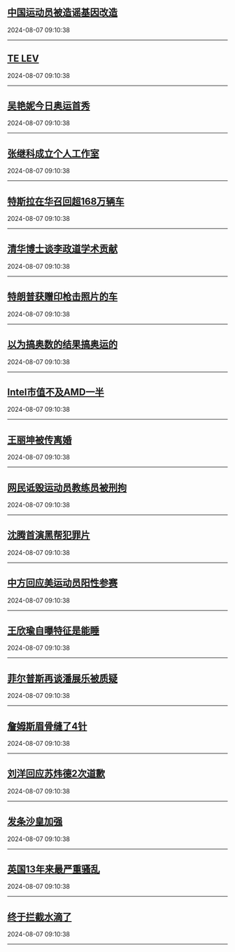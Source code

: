 ## [中国运动员被造谣基因改造](https://search.bilibili.com/all?vt=36849326&keyword=%E4%B8%AD%E5%9B%BD%E8%BF%90%E5%8A%A8%E5%91%98%E8%A2%AB%E9%80%A0%E8%B0%A3%E5%9F%BA%E5%9B%A0%E6%94%B9%E9%80%A0&order=click)

2024-08-07 09:10:38

---
## [TE LEV](https://search.bilibili.com/all?vt=36849326&keyword=TE+LEV&order=click)

2024-08-07 09:10:38

---
## [吴艳妮今日奥运首秀](https://search.bilibili.com/all?vt=36849326&keyword=%E5%90%B4%E8%89%B3%E5%A6%AE%E4%BB%8A%E6%97%A5%E5%A5%A5%E8%BF%90%E9%A6%96%E7%A7%80&order=click)

2024-08-07 09:10:38

---
## [张继科成立个人工作室](https://search.bilibili.com/all?vt=36849326&keyword=%E5%BC%A0%E7%BB%A7%E7%A7%91%E6%88%90%E7%AB%8B%E4%B8%AA%E4%BA%BA%E5%B7%A5%E4%BD%9C%E5%AE%A4&order=click)

2024-08-07 09:10:38

---
## [特斯拉在华召回超168万辆车](https://search.bilibili.com/all?vt=36849326&keyword=%E7%89%B9%E6%96%AF%E6%8B%89%E5%9C%A8%E5%8D%8E%E5%8F%AC%E5%9B%9E%E8%B6%85168%E4%B8%87%E8%BE%86%E8%BD%A6&order=click)

2024-08-07 09:10:38

---
## [清华博士谈李政道学术贡献](https://search.bilibili.com/all?vt=36849326&keyword=%E6%B8%85%E5%8D%8E%E5%8D%9A%E5%A3%AB%E8%B0%88%E6%9D%8E%E6%94%BF%E9%81%93%E5%AD%A6%E6%9C%AF%E8%B4%A1%E7%8C%AE&order=click)

2024-08-07 09:10:38

---
## [特朗普获赠印枪击照片的车](https://search.bilibili.com/all?vt=36849326&keyword=%E7%89%B9%E6%9C%97%E6%99%AE%E8%8E%B7%E8%B5%A0%E5%8D%B0%E6%9E%AA%E5%87%BB%E7%85%A7%E7%89%87%E7%9A%84%E8%BD%A6&order=click)

2024-08-07 09:10:38

---
## [以为搞奥数的结果搞奥运的](https://search.bilibili.com/all?vt=36849326&keyword=%E4%BB%A5%E4%B8%BA%E6%90%9E%E5%A5%A5%E6%95%B0%E7%9A%84%E7%BB%93%E6%9E%9C%E6%90%9E%E5%A5%A5%E8%BF%90%E7%9A%84&order=click)

2024-08-07 09:10:38

---
## [Intel市值不及AMD一半](https://search.bilibili.com/all?vt=36849326&keyword=Intel%E5%B8%82%E5%80%BC%E4%B8%8D%E5%8F%8AAMD%E4%B8%80%E5%8D%8A&order=click)

2024-08-07 09:10:38

---
## [王丽坤被传离婚](https://search.bilibili.com/all?vt=36849326&keyword=%E7%8E%8B%E4%B8%BD%E5%9D%A4%E8%A2%AB%E4%BC%A0%E7%A6%BB%E5%A9%9A&order=click)

2024-08-07 09:10:38

---
## [网民诋毁运动员教练员被刑拘](https://search.bilibili.com/all?vt=36849326&keyword=%E7%BD%91%E6%B0%91%E8%AF%8B%E6%AF%81%E8%BF%90%E5%8A%A8%E5%91%98%E6%95%99%E7%BB%83%E5%91%98%E8%A2%AB%E5%88%91%E6%8B%98&order=click)

2024-08-07 09:10:38

---
## [沈腾首演黑帮犯罪片](https://search.bilibili.com/all?vt=36849326&keyword=%E6%B2%88%E8%85%BE%E9%A6%96%E6%BC%94%E9%BB%91%E5%B8%AE%E7%8A%AF%E7%BD%AA%E7%89%87&order=click)

2024-08-07 09:10:38

---
## [中方回应美运动员阳性参赛](https://search.bilibili.com/all?vt=36849326&keyword=%E4%B8%AD%E6%96%B9%E5%9B%9E%E5%BA%94%E7%BE%8E%E8%BF%90%E5%8A%A8%E5%91%98%E9%98%B3%E6%80%A7%E5%8F%82%E8%B5%9B&order=click)

2024-08-07 09:10:38

---
## [王欣瑜自曝特征是能睡](https://search.bilibili.com/all?vt=36849326&keyword=%E7%8E%8B%E6%AC%A3%E7%91%9C%E8%87%AA%E6%9B%9D%E7%89%B9%E5%BE%81%E6%98%AF%E8%83%BD%E7%9D%A1&order=click)

2024-08-07 09:10:38

---
## [菲尔普斯再谈潘展乐被质疑](https://search.bilibili.com/all?vt=36849326&keyword=%E8%8F%B2%E5%B0%94%E6%99%AE%E6%96%AF%E5%86%8D%E8%B0%88%E6%BD%98%E5%B1%95%E4%B9%90%E8%A2%AB%E8%B4%A8%E7%96%91&order=click)

2024-08-07 09:10:38

---
## [詹姆斯眉骨缝了4针](https://search.bilibili.com/all?vt=36849326&keyword=%E8%A9%B9%E5%A7%86%E6%96%AF%E7%9C%89%E9%AA%A8%E7%BC%9D%E4%BA%864%E9%92%88&order=click)

2024-08-07 09:10:38

---
## [刘洋回应苏炜德2次道歉](https://search.bilibili.com/all?vt=36849326&keyword=%E5%88%98%E6%B4%8B%E5%9B%9E%E5%BA%94%E8%8B%8F%E7%82%9C%E5%BE%B72%E6%AC%A1%E9%81%93%E6%AD%89&order=click)

2024-08-07 09:10:38

---
## [发条沙皇加强](https://search.bilibili.com/all?vt=36849326&keyword=%E5%8F%91%E6%9D%A1%E6%B2%99%E7%9A%87%E5%8A%A0%E5%BC%BA&order=click)

2024-08-07 09:10:38

---
## [英国13年来最严重骚乱](https://search.bilibili.com/all?vt=36849326&keyword=%E8%8B%B1%E5%9B%BD13%E5%B9%B4%E6%9D%A5%E6%9C%80%E4%B8%A5%E9%87%8D%E9%AA%9A%E4%B9%B1&order=click)

2024-08-07 09:10:38

---
## [终于拦截水滴了](https://search.bilibili.com/all?vt=36849326&keyword=%E7%BB%88%E4%BA%8E%E6%8B%A6%E6%88%AA%E6%B0%B4%E6%BB%B4%E4%BA%86&order=click)

2024-08-07 09:10:38

---
